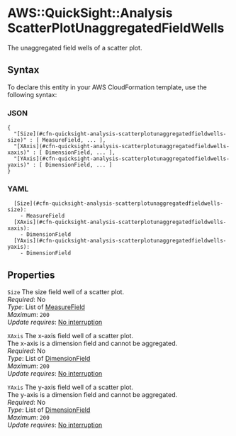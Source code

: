 # AWS::QuickSight::Analysis ScatterPlotUnaggregatedFieldWells<a name="aws-properties-quicksight-analysis-scatterplotunaggregatedfieldwells"></a>

The unaggregated field wells of a scatter plot\.

## Syntax<a name="aws-properties-quicksight-analysis-scatterplotunaggregatedfieldwells-syntax"></a>

To declare this entity in your AWS CloudFormation template, use the following syntax:

### JSON<a name="aws-properties-quicksight-analysis-scatterplotunaggregatedfieldwells-syntax.json"></a>

```
{
  "[Size](#cfn-quicksight-analysis-scatterplotunaggregatedfieldwells-size)" : [ MeasureField, ... ],
  "[XAxis](#cfn-quicksight-analysis-scatterplotunaggregatedfieldwells-xaxis)" : [ DimensionField, ... ],
  "[YAxis](#cfn-quicksight-analysis-scatterplotunaggregatedfieldwells-yaxis)" : [ DimensionField, ... ]
}
```

### YAML<a name="aws-properties-quicksight-analysis-scatterplotunaggregatedfieldwells-syntax.yaml"></a>

```
  [Size](#cfn-quicksight-analysis-scatterplotunaggregatedfieldwells-size): 
    - MeasureField
  [XAxis](#cfn-quicksight-analysis-scatterplotunaggregatedfieldwells-xaxis): 
    - DimensionField
  [YAxis](#cfn-quicksight-analysis-scatterplotunaggregatedfieldwells-yaxis): 
    - DimensionField
```

## Properties<a name="aws-properties-quicksight-analysis-scatterplotunaggregatedfieldwells-properties"></a>

`Size`  <a name="cfn-quicksight-analysis-scatterplotunaggregatedfieldwells-size"></a>
The size field well of a scatter plot\.  
*Required*: No  
*Type*: List of [MeasureField](aws-properties-quicksight-analysis-measurefield.md)  
*Maximum*: `200`  
*Update requires*: [No interruption](https://docs.aws.amazon.com/AWSCloudFormation/latest/UserGuide/using-cfn-updating-stacks-update-behaviors.html#update-no-interrupt)

`XAxis`  <a name="cfn-quicksight-analysis-scatterplotunaggregatedfieldwells-xaxis"></a>
The x\-axis field well of a scatter plot\.  
The x\-axis is a dimension field and cannot be aggregated\.  
*Required*: No  
*Type*: List of [DimensionField](aws-properties-quicksight-analysis-dimensionfield.md)  
*Maximum*: `200`  
*Update requires*: [No interruption](https://docs.aws.amazon.com/AWSCloudFormation/latest/UserGuide/using-cfn-updating-stacks-update-behaviors.html#update-no-interrupt)

`YAxis`  <a name="cfn-quicksight-analysis-scatterplotunaggregatedfieldwells-yaxis"></a>
The y\-axis field well of a scatter plot\.  
The y\-axis is a dimension field and cannot be aggregated\.  
*Required*: No  
*Type*: List of [DimensionField](aws-properties-quicksight-analysis-dimensionfield.md)  
*Maximum*: `200`  
*Update requires*: [No interruption](https://docs.aws.amazon.com/AWSCloudFormation/latest/UserGuide/using-cfn-updating-stacks-update-behaviors.html#update-no-interrupt)